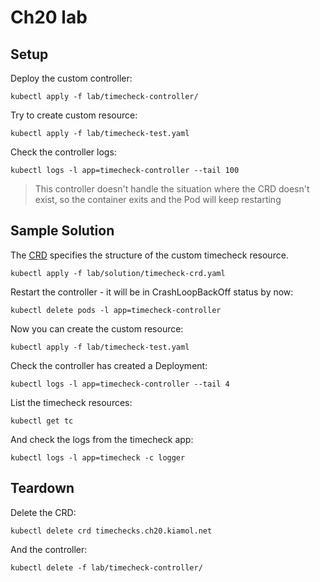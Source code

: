 # Ch20 lab

## Setup

Deploy the custom controller:

```
kubectl apply -f lab/timecheck-controller/
```

Try to create custom resource:

```
kubectl apply -f lab/timecheck-test.yaml
```

Check the controller logs:

```
kubectl logs -l app=timecheck-controller --tail 100
```

> This controller doesn't handle the situation where the CRD doesn't exist, so the container exits and the Pod will keep restarting

## Sample Solution

The [CRD](./solution/timecheck-crd.yaml) specifies the structure of the custom timecheck resource.

```
kubectl apply -f lab/solution/timecheck-crd.yaml
```

Restart the controller - it will be in CrashLoopBackOff status by now:

```
kubectl delete pods -l app=timecheck-controller
```

Now you can create the custom resource:

```
kubectl apply -f lab/timecheck-test.yaml
```

Check the controller has created a Deployment:

```
kubectl logs -l app=timecheck-controller --tail 4
```

List the timecheck resources:

```
kubectl get tc
```

And check the logs from the timecheck app:

```
kubectl logs -l app=timecheck -c logger
```

## Teardown

Delete the CRD:

```
kubectl delete crd timechecks.ch20.kiamol.net
```

And the controller:

```
kubectl delete -f lab/timecheck-controller/
```